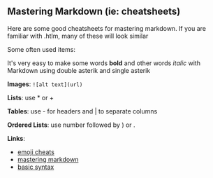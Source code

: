 ## Mastering Markdown (ie: cheatsheets)
Here are some good cheatsheets for mastering markdown.  If you are familiar with .htlm, many of these will look similar

Some often used items:

It's very easy to make some words **bold** and other words *italic* with Markdown using double asterik and single asterik

**Images**: `![alt text](url)`

**Lists**:  use * or + 

**Tables**: use - for headers and | to separate columns

**Ordered Lists**: use number followed by ) or .

**Links**:
+ [emoji cheats](https://gist.github.com/rxaviers/7360908) 
+ [mastering markdown](https://guides.github.com/features/mastering-markdown/)
+ [basic syntax](https://www.markdownguide.org/cheat-sheet/)